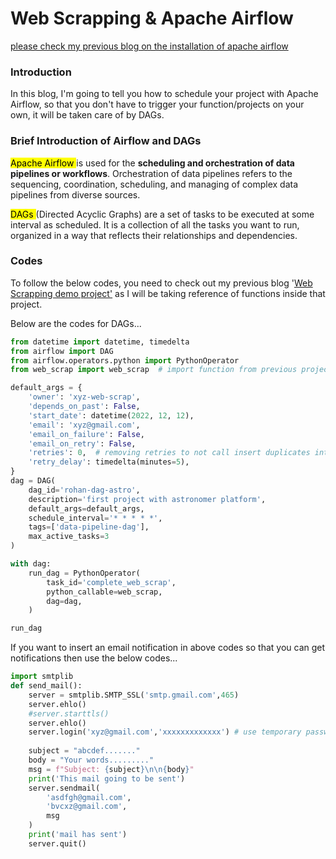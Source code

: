 # Web Scrapping & Apache Airflow

[please check my previous blog on the installation of apache airflow](https://rohan-anand.hashnode.dev/apache-airflow-installation)

### Introduction

In this blog, I'm going to tell you how to schedule your project with Apache Airflow, so that you don't have to trigger your function/projects on your own, it will be taken care of by DAGs.

### Brief Introduction of Airflow and DAGs

<mark>Apache Airflow </mark> is used for the **scheduling and orchestration of data pipelines or workflows**. Orchestration of data pipelines refers to the sequencing, coordination, scheduling, and managing of complex data pipelines from diverse sources.

<mark>DAGs </mark> (Directed Acyclic Graphs) are a set of tasks to be executed at some interval as scheduled. It is a collection of all the tasks you want to run, organized in a way that reflects their relationships and dependencies.

### Codes

To follow the below codes, you need to check out my previous blog '[Web Scrapping demo project'](https://rohan-anand.hashnode.dev/web-scrapping-demo-project) as I will be taking reference of functions inside that project.

Below are the codes for DAGs...

```python
from datetime import datetime, timedelta
from airflow import DAG
from airflow.operators.python import PythonOperator
from web_scrap import web_scrap  # import function from previous project

default_args = {
    'owner': 'xyz-web-scrap',
    'depends_on_past': False,
    'start_date': datetime(2022, 12, 12),
    'email': 'xyz@gmail.com',
    'email_on_failure': False,
    'email_on_retry': False,
    'retries': 0,  # removing retries to not call insert duplicates into BigQuery
    'retry_delay': timedelta(minutes=5),
}
dag = DAG(
    dag_id='rohan-dag-astro',
    description='first project with astronomer platform',
    default_args=default_args,
    schedule_interval='* * * * *',
    tags=['data-pipeline-dag'],
    max_active_tasks=3
)

with dag:
    run_dag = PythonOperator(
        task_id='complete_web_scrap',
        python_callable=web_scrap,
        dag=dag,
    )

run_dag
```

If you want to insert an email notification in above codes so that you can get notifications then use the below codes...

```python
import smtplib
def send_mail():
    server = smtplib.SMTP_SSL('smtp.gmail.com',465)
    server.ehlo()
    #server.starttls()
    server.ehlo()
    server.login('xyz@gmail.com','xxxxxxxxxxxxx') # use temporary passwords from google passwords
    
    subject = "abcdef......."
    body = "Your words........."
    msg = f"Subject: {subject}\n\n{body}"
    print('This mail going to be sent')
    server.sendmail(
        'asdfgh@gmail.com',
        'bvcxz@gmail.com',
        msg
    )
    print('mail has sent')
    server.quit()
```